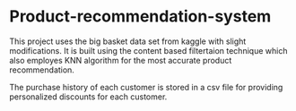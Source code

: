 # Product-recommendation-system
This project uses the big basket data set from kaggle with slight modifications.
It is built using the content based filtertaion technique which also employes KNN algorithm for the most accurate product recommendation.

The purchase history of each customer is stored in a csv file for providing personalized discounts for each customer.




